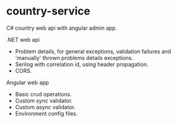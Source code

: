 # country-service
C# country web api with angular admin app.

.NET web api

- Problem details, for general exceptions, validation failures and 'manually' thrown problems details exceptions.
- Serilog with correlation id, using header propagation.
- CORS.

Angular web app

- Basic crud operations. 
- Custom sync validator.
- Custom async validator.
- Environment config files.
